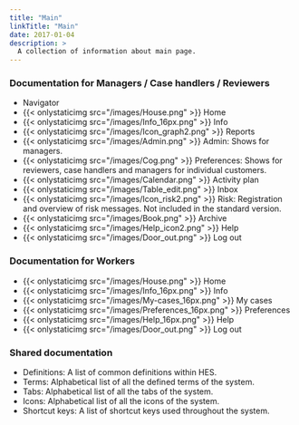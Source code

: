 ```yaml
---
title: "Main"
linkTitle: "Main"
date: 2017-01-04
description: >
  A collection of information about main page.
---
```


### Documentation for Managers / Case handlers / Reviewers
- Navigator
- {{< onlystaticimg src="/images/House.png" >}} Home
- {{< onlystaticimg src="/images/Info_16px.png" >}} Info
- {{< onlystaticimg src="/images/Icon_graph2.png" >}} Reports
- {{< onlystaticimg src="/images/Admin.png" >}} Admin: Shows for managers.
- {{< onlystaticimg src="/images/Cog.png" >}} Preferences: Shows for reviewers, case handlers and managers for individual customers.
- {{< onlystaticimg src="/images/Calendar.png" >}} Activity plan
- {{< onlystaticimg src="/images/Table_edit.png" >}} Inbox
- {{< onlystaticimg src="/images/Icon_risk2.png" >}} Risk: Registration and overview of risk messages. Not included in the standard version.
- {{< onlystaticimg src="/images/Book.png" >}} Archive
- {{< onlystaticimg src="/images/Help_icon2.png" >}} Help
- {{< onlystaticimg src="/images/Door_out.png" >}} Log out

### Documentation for Workers

- {{< onlystaticimg src="/images/House.png" >}} Home
- {{< onlystaticimg src="/images/Info_16px.png" >}} Info
- {{< onlystaticimg src="/images/My-cases_16px.png" >}} My cases
- {{< onlystaticimg src="/images/Preferences_16px.png" >}} Preferences
- {{< onlystaticimg src="/images/Help_16px.png" >}} Help
- {{< onlystaticimg src="/images/Door_out.png" >}} Log out

### Shared documentation

- Definitions: A list of common definitions within HES.
- Terms: Alphabetical list of all the defined terms of the system.
- Tabs: Alphabetical list of all the tabs of the system.
- Icons: Alphabetical list of all the icons of the system.
- Shortcut keys: A list of shortcut keys used throughout the system.